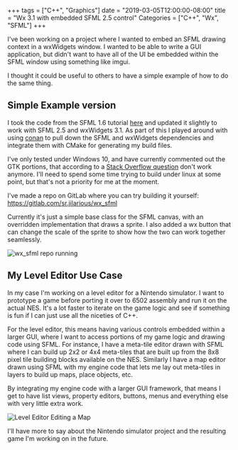 +++
tags = ["C++", "Graphics"]
date = "2019-03-05T12:00:00-08:00"
title = "Wx 3.1 with embedded SFML 2.5 control"
Categories = ["C++", "Wx", "SFML"]
+++

I've been working on a project where I wanted to embed an SFML drawing context in a wxWidgets window.  I wanted to be able to write a GUI application, but didn't want to have all of the UI be embedded within the SFML window using something like imgui.

I thought it could be useful to others to have a simple example of how to do the same thing.

## Simple Example version

I took the code from the SFML 1.6 tutorial [here](https://www.sfml-dev.org/tutorials/1.6/graphics-wxwidgets.php) and updated it slightly to work with SFML 2.5 and wxWidgets 3.1.  As part of this I played around with using [conan](https://conan.io/) to pull down the SFML and wxWidgets dependencies and integrate them with CMake for generating my build files.

I've only tested under Windows 10, and have currently commented out the GTK portions, that according to a [Stack Overflow question](https://stackoverflow.com/questions/25630032/why-cant-wxwidgets-and-sfml-play-nice) don't work anymore.  I'll need to spend some time trying to build under linux at some point, but that's not a priority for me at the moment.

I've made a repo on GitLab where you can try building it yourself: https://gitlab.com/sr.jilarious/wx_sfml

Currently it's just a simple base class for the SFML canvas, with an overridden implementation that draws a sprite.  I also added a wx button that can change the scale of the sprite to show how the two can work together seamlessly.

![wx_sfml repo running](/011-wx_sfml/wx_sfml_screen.png)

## My Level Editor Use Case 

In my case I'm working on a level editor for a Nintendo simulator.  I want to prototype a game before porting it over to 6502 assembly and run it on the actual NES.  It's a lot faster to iterate on the game logic and see if something is fun if I can just use all the niceties of C++.

For the level editor, this means having various controls embedded within a larger GUI, where I want to access portions of my game logic and drawing code using SFML.  For instance, I have a meta-tile editor drawn with SFML where I can build up 2x2 or 4x4 meta-tiles that are built up from the 8x8 pixel tile building blocks available on the NES.  Similarly I have a map editor drawn using SFML with my engine code that lets me lay out meta-tiles in layers to build up maps, place objects, etc.

By integrating my engine code with a larger GUI framework, that means I get to have list views, property editors, buttons, menus and everything else with very little extra work.

![Level Editor Editing a Map](/011-wx_sfml/level_editor_1.png)

I'll have more to say about the Nintendo simulator project and the resulting game I'm working on in the future.

<div id="commento"></div>
<script src="https://cdn.commento.io/js/commento.js"></script>
